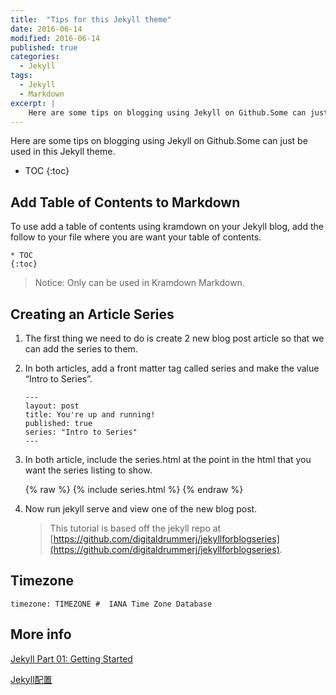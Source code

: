 ```yaml
---
title:  "Tips for this Jekyll theme"
date: 2016-06-14
modified: 2016-06-14
published: true
categories: 
  - Jekyll
tags:
  - Jekyll
  - Markdown
excerpt: |
    Here are some tips on blogging using Jekyll on Github.Some can just be used in this Jekyll theme.
---
```


Here are some tips on blogging using Jekyll on Github.Some can just be used in this Jekyll theme.

* TOC
{:toc}

## Add Table of Contents to Markdown

To use add a table of contents using kramdown on your Jekyll blog, add the follow to your file where you are want your table of contents.

```
* TOC
{:toc}
```

> Notice: Only can be used in Kramdown Markdown.

## Creating an Article Series

1. The first thing we need to do is create 2 new blog post article so that we can add the series to them.
2. In both articles, add a front matter tag called series and make the value “Intro to Series”.

   ```
   ---
   layout: post
   title: You're up and running!
   published: true
   series: "Intro to Series"	
   ---
   ```
3. In both article, include the series.html at the point in the html that you want the series listing to show.

   {% raw %}
		{% include series.html %}
   {% endraw %}
  
4. Now run jekyll serve and view one of the new blog post.

   > This tutorial is based off the jekyll repo at [https://github.com/digitaldrummerj/jekyllforblogseries](https://github.com/digitaldrummerj/jekyllforblogseries).

## Timezone

```
timezone: TIMEZONE #  IANA Time Zone Database
```

## More info

[Jekyll Part 01: Getting Started](http://digitaldrummerj.me//blogging-on-github-part-1-Getting-Started/)

[Jekyll配置](http://jekyllcn.com/docs/configuration/)


